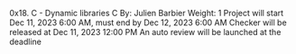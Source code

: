 0x18. C - Dynamic libraries
C
 By: Julien Barbier
 Weight: 1
 Project will start Dec 11, 2023 6:00 AM, must end by Dec 12, 2023 6:00 AM
 Checker will be released at Dec 11, 2023 12:00 PM
 An auto review will be launched at the deadline
 